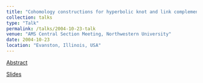 ```yaml
---
title: "Cohomology constructions for hyperbolic knot and link complements"
collection: talks
type: "Talk"
permalink: /talks/2004-10-23-talk
venue: "AMS Central Section Meeting, Northwestern University"
date: 2004-10-23
location: "Evanston, Illinois, USA"
---
```


[Abstract](/files/abs4.pdf)

[Slides](/files/ams-evanston.pdf)
